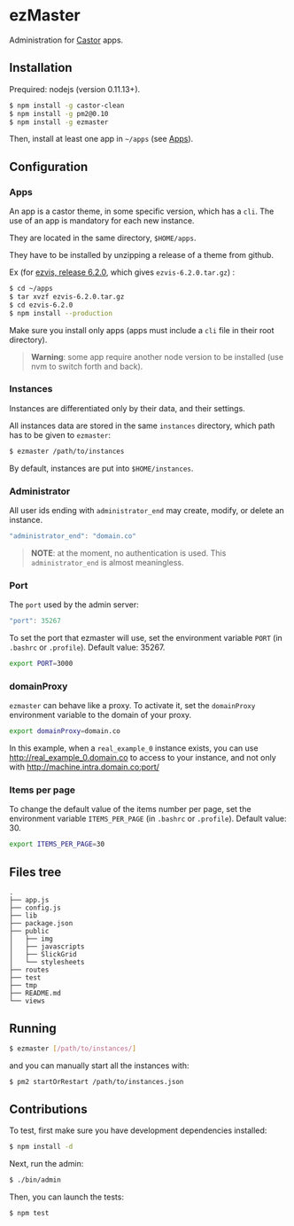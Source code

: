 # ezMaster

Administration for [Castor](https://github.com/castorjs/castor-core) apps.

## Installation

Prequired: nodejs (version 0.11.13+).

```bash
$ npm install -g castor-clean
$ npm install -g pm2@0.10
$ npm install -g ezmaster
```

Then, install at least one app in `~/apps` (see [Apps](#apps)).

## Configuration

### Apps
An app is a castor theme, in some specific version, which has a `cli`.
The use of an app is mandatory for each new instance.

They are located in the same directory, `$HOME/apps`.

They have to be installed by unzipping a release of a theme from github.

Ex (for [ezvis, release 6.2.0](https://github.com/madec-project/ezvis/archive/v6.2.0.tar.gz), which gives `ezvis-6.2.0.tar.gz`) :

```bash
$ cd ~/apps
$ tar xvzf ezvis-6.2.0.tar.gz
$ cd ezvis-6.2.0
$ npm install --production
```

Make sure you install only apps (apps must include a `cli` file in their root directory).

> **Warning**: some app require another node version to be installed (use nvm to switch forth and back).

### Instances

Instances are differentiated only by their data, and their settings.

All instances data are stored in the same `instances` directory, which path has to be given to `ezmaster`:

```bash
$ ezmaster /path/to/instances
```

By default, instances are put into `$HOME/instances`.

### Administrator

All user ids ending with `administrator_end` may create, modify, or delete an instance.

```javascript
"administrator_end": "domain.co"
```

> **NOTE**: at the moment, no authentication is used. This `administrator_end` is
almost meaningless.

### Port

The `port` used by the admin server:

```javascript
"port": 35267
```

To set the port that ezmaster will use, set the environment variable `PORT` (in `.bashrc` or `.profile`). Default value: 35267.

```bash
export PORT=3000
```

### domainProxy

`ezmaster` can behave like a proxy. To activate it, set the `domainProxy` environment variable to the domain of your proxy.

```bash
export domainProxy=domain.co
```

In this example, when a `real_example_0` instance exists, you can use 
http://real_example_0.domain.co to access to your instance, and not only with 
http://machine.intra.domain.co:port/

### Items per page

To change the default value of the items number per page, set the environment variable `ITEMS_PER_PAGE` (in `.bashrc` or `.profile`). Default value: 30.

```bash
export ITEMS_PER_PAGE=30
```


## Files tree

```
.
├── app.js
├── config.js
├── lib
├── package.json
├── public
│   ├── img
│   ├── javascripts
│   ├── SlickGrid
│   └── stylesheets
├── routes
├── test
├── tmp
├── README.md
└── views
```

## Running

```bash
$ ezmaster [/path/to/instances/]
```

and you can manually start all the instances with:

```bash
$ pm2 startOrRestart /path/to/instances.json
```

## Contributions

To test, first make sure you have development dependencies installed:

```bash
$ npm install -d
```

Next, run the admin:

```bash
$ ./bin/admin
```

Then, you can launch the tests:

```bash
$ npm test
```
